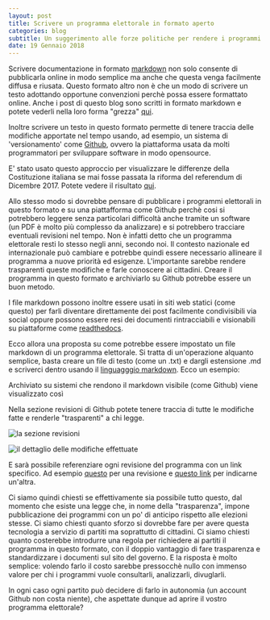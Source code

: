 ```yaml
---
layout: post
title: Scrivere un programma elettorale in formato aperto
categories: blog
subtitle: Un suggerimento alle forze politiche per rendere i programmi facilmente divulgabili
date: 19 Gennaio 2018
---
```


Scrivere documentazione in formato [markdown](https://it.wikipedia.org/wiki/Markdown) non solo consente di pubblicarla online in modo semplice ma anche che questa venga facilmente diffusa e riusata. Questo formato altro non è che un modo di scrivere un testo adottando opportune convenzioni perchè possa essere formattato online. Anche i post di questo blog sono scritti in formato markdown e potete vederli nella loro forma "grezza" [qui](https://raw.githubusercontent.com/HackForItaly/politicamentecorretto/master/_posts/2018-1-01-Siamo-online.md).

Inoltre scrivere un testo in questo formato permette di tenere traccia delle modifiche apportate nel tempo usando, ad esempio, un sistema di 'versionamento' come [Github](www.github.com), ovvero la piattaforma usata da molti programmatori per sviluppare software in modo opensource.

E' stato usato questo approccio per visualizzare le differenze della Costituzione italiana se mai fosse passata la riforma del referendum di Dicembre 2017. Potete vedere il risultato [qui](https://github.com/pmontrasio/costituzione/commit/002de456397d30f8591103ce1ea31664af90023e).

Allo stesso modo si dovrebbe pensare di pubblicare i programmi elettorali in questo formato e su una piattafforma come Github perchè cosi si potrebbero leggere senza particolari difficoltà anche tramite un software (un PDF è molto più complesso da analizzare) e si potrebbero tracciare eventuali revisioni nel tempo. Non è infatti detto che un programma elettorale resti lo stesso negli anni, secondo noi. Il contesto nazionale ed internazionale può cambiare e potrebbe quindi essere necessario allineare il programma a nuove priorità ed esigenze. L'importante sarebbe rendere trasparenti queste modifiche e farle conoscere ai cittadini. Creare il programma in questo formato e archiviarlo su Github potrebbe essere un buon metodo.

I file markdown possono inoltre essere usati in siti web statici (come questo) per farli diventare direttamente dei post facilmente condivisibili via social oppure possono essere resi dei documenti rintracciabili e visionabili su piattaforme come [readthedocs](https://readthedocs.org/).

Ecco allora una proposta su come potrebbe essere impostato un file markdown di un programma elettorale. Si tratta di un'operazione alquanto semplice, basta creare un file di testo (come un .txt) e dargli estensione .md e scriverci dentro usando il [linguagggio markdown](https://it.wikipedia.org/wiki/Markdown). Ecco un esempio:

<script src="https://gist.github.com/iltempe/4723875ae73859a49109bd2975c87bee.js"></script>

Archiviato su sistemi che rendono il markdown visibile (come Github) viene visualizzato così

<script src="https://gist.github.com/iltempe/f57421a37c452491df0e3072846b7077.js"></script>

Nella sezione revisioni di Github potete tenere traccia di tutte le modifiche fatte e renderle "trasparenti" a chi legge.

![la sezione revisioni](https://raw.githubusercontent.com/HackForItaly/politicamentecorretto/master/images/revisioni_github.png)

![il dettaglio delle modifiche effettuate](https://raw.githubusercontent.com/HackForItaly/politicamentecorretto/master/images/revisioni_2.png)

E sarà possibile referenziare ogni revisione del programma con un link specifico.
Ad esempio [questo](https://gist.github.com/iltempe/4723875ae73859a49109bd2975c87bee/119b2bb62303ed4b61b35e55073b9e06dfc1f064) per una revisione e [questo link](https://gist.github.com/iltempe/4723875ae73859a49109bd2975c87bee/ee5b17d7a5497d9d2750f04a0be51a7033f14da3) per indicarne un'altra.

Ci siamo quindi chiesti se effettivamente sia possibile tutto questo, dal momento che esiste una legge che, in nome della "trasparenza", impone pubblicazione dei programmi con un po' di anticipo rispetto alle elezioni stesse. Ci siamo chiesti quanto sforzo si dovrebbe fare per avere questa tecnologia a servizio di partiti ma soprattutto di cittadini. Ci siamo chiesti quanto costerebbe introdurre una regola per richiedere ai partiti il programma in questo formato, con il doppio vantaggio di fare trasparenza e standardizzare i documenti sul sito del governo. E la risposta è molto semplice: volendo farlo il costo sarebbe pressocchè nullo con immenso valore per chi i programmi vuole consultarli, analizzarli, divuglarli.

In ogni caso ogni partito può decidere di farlo in autonomia (un account Github non costa niente), che aspettate dunque ad aprire il vostro programma elettorale?

